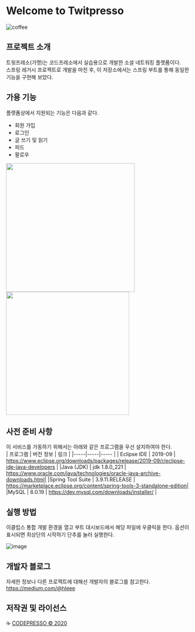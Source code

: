 # Welcome to Twitpresso

![coffee](https://user-images.githubusercontent.com/56017715/76001775-fa4f3380-5f48-11ea-9d1a-0987061f8229.jpg)


## 프로젝트 소개
트윗프레소(가명)는 코드프레소에서 실습용으로 개발한 소셜 네트워킹 플랫폼이다.   
스프링 레거시 프로젝트로 개발을 마친 후, 이 저장소에서는 스프링 부트를 통해 동일한 기능을 구현해 보았다.

## 가용 기능
플랫폼상에서 지원되는 기능은 다음과 같다.
* 회원 가입
* 로그인
* 글 쓰기 및 읽기
* 피드
* 팔로우
<div>
<img width="350" src="https://user-images.githubusercontent.com/56017715/76004415-cb3ac100-5f4c-11ea-9ce5-2f5872c98238.png">
<img width="335" src="https://user-images.githubusercontent.com/56017715/76004535-f6251500-5f4c-11ea-8cd0-1bc24573c165.png">
</div>

## 사전 준비 사항
이 서비스를 가동하기 위해서는 아래와 같은 프로그램을 우선 설치하여야 한다.  
| 프로그램 | 버전 정보 | 링크 |
|-----|-----|----- |
| Eclipse IDE | 2019-09 | https://www.eclipse.org/downloads/packages/release/2019-09/r/eclipse-ide-java-developers |
|Java (JDK) | jdk 1.8.0_221 | https://www.oracle.com/java/technologies/oracle-java-archive-downloads.html|
|Spring Tool Suite | 3.9.11.RELEASE | https://marketplace.eclipse.org/content/spring-tools-3-standalone-edition|
|MySQL | 8.0.19 | https://dev.mysql.com/downloads/installer/ |

## 실행 방법
이클립스 통합 개발 환경을 열고 부트 대시보드에서 해당 파일에 우클릭을 한다. 옵션이 표시되면 최상단의 시작하기 단추를 눌러 실행한다.  

![image](https://user-images.githubusercontent.com/56017715/76007411-5b7b0500-5f51-11ea-96ad-23fccc2c6bcb.png)

## 개발자 블로그
자세한 정보나 다른 프로젝트에 대해선 개발자의 블로그를 참고한다.   
https://medium.com/@hleee

## 저작권 및 라이선스
:coffee: [CODEPRESSO &copy; 2020](https://github.com/code-presso)
